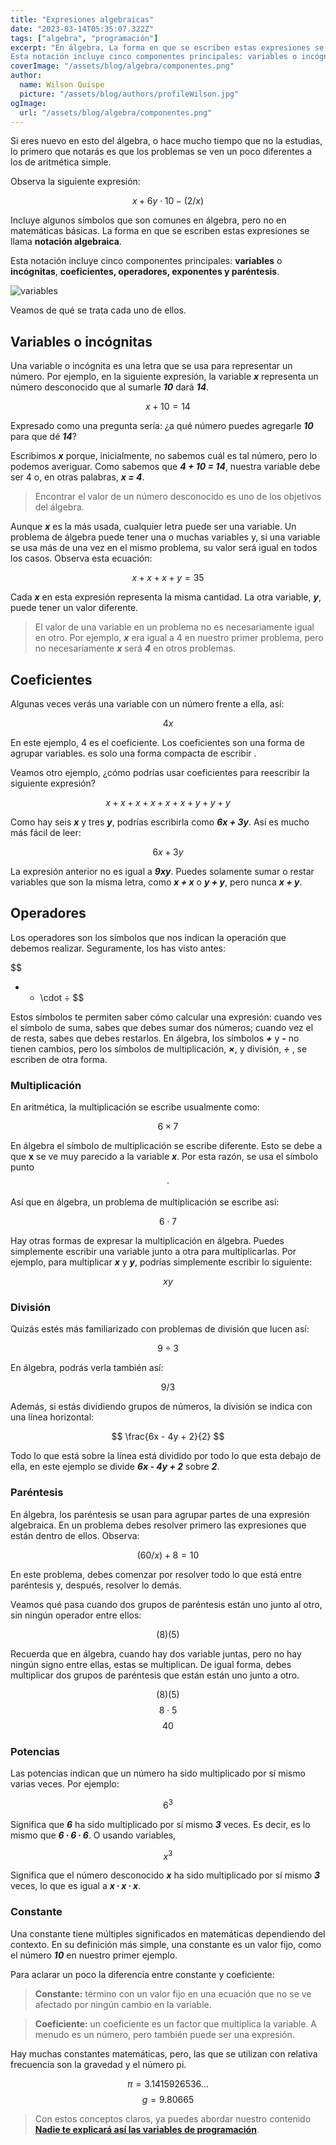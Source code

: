 ```yaml
---
title: "Expresiones algebraicas"
date: "2023-03-14T05:35:07.322Z"
tags: ["algebra", "programación"]
excerpt: "En álgebra, La forma en que se escriben estas expresiones se llama notación algebraica.
Esta notación incluye cinco componentes principales: variables o incógnitas, coeficientes, operadores, exponentes y paréntesis."
coverImage: "/assets/blog/algebra/componentes.png"
author:
  name: Wilson Quispe
  picture: "/assets/blog/authors/profileWilson.jpg"
ogImage:
  url: "/assets/blog/algebra/componentes.png"
---
```


Si eres nuevo en esto del álgebra, o hace mucho tiempo que no la estudias, lo primero que notarás es que los problemas se ven un poco diferentes a los de aritmética simple.

Observa la siguiente expresión:

$$
x + 6y \cdot 10 - (2/x)
$$

Incluye algunos símbolos que son comunes en álgebra, pero no en matemáticas básicas. La forma en que se escriben estas expresiones se llama **notación algebraica**.

Esta notación incluye cinco componentes principales: **variables** o **incógnitas**, **coeficientes, operadores, exponentes y paréntesis**.

![variables](/assets/blog/algebra/componentes.png)

Veamos de qué se trata cada uno de ellos.

## Variables o incógnitas

Una variable o incógnita es una letra que se usa para representar un número. Por ejemplo, en la siguiente expresión, la variable **_x_** representa un número desconocido que al sumarle **_10_** dará **_14_**.

$$
x + 10 = 14
$$

Expresado como una pregunta sería: ¿a qué número puedes agregarle **_10_** para que dé **_14_**?

Escribimos **_x_** porque, inicialmente, no sabemos cuál es tal número, pero lo podemos averiguar. Como sabemos que **_4 + 10 = 14_**, nuestra variable debe ser 4 o, en otras palabras, **_x = 4_**.

> Encontrar el valor de un número desconocido es uno de los objetivos del álgebra.

Aunque **_x_** es la más usada, cualquier letra puede ser una variable. Un problema de álgebra puede tener una o muchas variables y, si una variable se usa más de una vez en el mismo problema, su valor será igual en todos los casos. Observa esta ecuación:

$$
x + x + x + y = 35
$$

Cada **_x_** en esta expresión representa la misma cantidad. La otra variable, **_y_**, puede tener un valor diferente.

> El valor de una variable en un problema no es necesariamente igual en otro. Por ejemplo, **_x_** era igual a 4 en nuestro primer problema, pero no necesariamente **_x_** será **_4_** en otros problemas.

## Coeficientes

Algunas veces verás una variable con un número frente a ella, así:

$$
4x
$$

En este ejemplo, 4 es el coeficiente. Los coeficientes son una forma de agrupar variables. es solo una forma compacta de escribir .

Veamos otro ejemplo, ¿cómo podrías usar coeficientes para reescribir la siguiente expresión?

$$
x + x + x + x + x + x + y + y + y
$$

Como hay seis **_x_** y tres **_y_**, podrías escribirla como **_6x + 3y_**. Así es mucho más fácil de leer:

$$
6x + 3y
$$

La expresión anterior no es igual a **_9xy_**. Puedes solamente sumar o restar variables que son la misma letra, como **_x + x_** o **_y + y_**, pero nunca **_x + y_**.

## Operadores

Los operadores son los símbolos que nos indican la operación que debemos realizar. Seguramente, los has visto antes:

$$
+ - \cdot  ÷
$$

Estos símbolos te permiten saber cómo calcular una expresión: cuando ves el símbolo de suma, sabes que debes sumar dos números; cuando vez el de resta, sabes que debes restarlos. En álgebra, los símbolos **_+_** y **_-_** no tienen cambios, pero los símbolos de multiplicación, **_×_**, y división, **_÷_** , se escriben de otra forma.

### Multiplicación

En aritmética, la multiplicación se escribe usualmente como:

$$
6 \times 7
$$

En álgebra el símbolo de multiplicación se escribe diferente. Esto se debe a que **x** se ve muy parecido a la variable **_x_**. Por esta razón, se usa el símbolo punto
$$\cdot$$

Así que en álgebra, un problema de multiplicación se escribe así:

$$
6 \cdot 7
$$

Hay otras formas de expresar la multiplicación en álgebra. Puedes simplemente escribir una variable junto a otra para multiplicarlas. Por ejemplo, para multiplicar **_x_** y **_y_**, podrías simplemente escribir lo siguiente:

$$
xy
$$

### División

Quizás estés más familiarizado con problemas de división que lucen así:

$$
9 \div 3
$$

En álgebra, podrás verla también así:

$$
9 / 3
$$

Además, si estás dividiendo grupos de números, la división se indica con una línea horizontal:

$$
\frac{6x - 4y + 2}{2}
$$

Todo lo que está sobre la línea está dividido por todo lo que esta debajo de ella, en este ejemplo se divide **_6x - 4y + 2_** sobre **_2_**.

### Paréntesis

En álgebra, los paréntesis se usan para agrupar partes de una expresión algebraica. En un problema debes resolver primero las expresiones que están dentro de ellos. Observa:

$$
(60/x) + 8 = 10
$$

En este problema, debes comenzar por resolver todo lo que está entre paréntesis y, después, resolver lo demás.

Veamos qué pasa cuando dos grupos de paréntesis están uno junto al otro, sin ningún operador entre ellos:

$$
(8)(5)
$$

Recuerda que en álgebra, cuando hay dos variable juntas, pero no hay ningún signo entre ellas, estas se multiplican. De igual forma, debes multiplicar dos grupos de paréntesis que están están uno junto a otro.

$$
(8)(5)
$$
$$
8 \cdot 5
$$
$$
40
$$

### Potencias

Las potencias indican que un número ha sido multiplicado por sí mismo varias veces. Por ejemplo:

$$
6^3
$$

Significa que **_6_** ha sido multiplicado por sí mismo **_3_** veces. Es decir, es lo mismo que **_6 ∙ 6 ∙ 6_**.
O usando variables,

$$
x^3
$$

Significa que el número desconocido **_x_** ha sido multiplicado por sí mismo **_3_** veces, lo que es igual a **_x ∙ x ∙ x_**.

### Constante

Una constante tiene múltiples significados en matemáticas dependiendo del contexto. En su definición más simple, una constante es un valor fijo, como el número **_10_** en nuestro primer ejemplo.

Para aclarar un poco la diferencia entre constante y coeficiente:

> **Constante:** término con un valor fijo en una ecuación que no se ve afectado por ningún cambio en la variable.

> **Coeficiente:** un coeficiente es un factor que multiplica la variable. A menudo es un número, pero también puede ser una expresión.

Hay muchas constantes matemáticas, pero, las que se utilizan con relativa frecuencia son la gravedad y el número pi.

$$
π = 3.1415926536…
$$
$$
g = 9.80665
$$

> Con estos conceptos claros, ya puedes abordar nuestro contenido [**Nadie te explicará así las variables de programación**](https://wilsonquispe.vercel.app/posts/variables "Nadie te explicará así las variables de programación").
